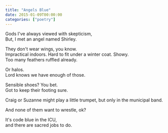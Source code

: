 ```yaml
---
title: "Angels Blue"
date: 2015-01-09T00:00:00
categories: ["poetry"]
---
```


Gods I've always viewed with skepticism,</br>
But, I met an angel named Shirley.</p>

<p>They don't wear wings, you know.</br>
Impractical indoors. Hard to fit under a winter coat. Showy.</br>
Too many feathers ruffled already.</p>

<p>Or halos.</br>
Lord knows we have enough of those.</p>

<p>Sensible shoes? You bet.</br>
Got to keep their footing sure.</p>

<p>Craig or Suzanne might play a little trumpet, but only in the municipal band.</p>

<p>And none of them want to wrestle, ok?</p>

<p>It's code blue in the ICU,</br>
and there are sacred jobs to do.</p>
